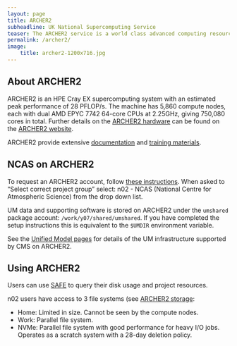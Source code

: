 ```yaml
---
layout: page
title: ARCHER2
subheadline: UK National Supercomputing Service
teaser: The ARCHER2 service is a world class advanced computing resource for UK researchers. ARCHER2 is provided by <a href="https://www.ukri.org">UKRI</a>, <a href="https://www.epcc.ed.ac.uk">EPCC</a>, <a href="https://www.cray.com"> HPE Cray</a> and the <a href="https://www.ed.ac.uk">University of Edinburgh</a>.
permalink: /archer2/
image:
    title: archer2-1200x716.jpg
---
```


## About ARCHER2

ARCHER2 is an HPE Cray EX supercomputing system with an estimated peak performance of 28 PFLOP/s. The machine has 5,860 compute nodes, each with dual AMD EPYC 7742 64-core CPUs at 2.25GHz, giving 750,080 cores in total. Further details on the [ARCHER2 hardware](https://www.archer2.ac.uk/about/hardware.html) can be found on the [ARCHER2 website](https://www.archer2.ac.uk).

ARCHER2 provide extensive [documentation](https://docs.archer2.ac.uk/) and [training materials](https://www.archer2.ac.uk/training/). 

## NCAS on ARCHER2

To request an ARCHER2 account, follow [these instructions](https://docs.archer2.ac.uk/quick-start/quickstart-users/#request-an-account-on-archer). When asked to “Select correct project group” select: n02 - NCAS (National Centre for Atmospheric Science) from the drop down list.

UM data and supporting software is stored on ARCHER2 under the `umshared` package account: `/work/y07/shared/umshared`. 
If you have completed the setup instructions this is equivalent to the `$UMDIR` environment variable.

See the [Unified Model pages](unified-model) for details of the UM infrastructure supported by CMS on ARCHER2. 

## Using ARCHER2

Users can use [SAFE](https://safe.epcc.ed.ac.uk/) to query their disk usage and project resources. 

n02 users have access to 3 file systems (see [ARCHER2 storage](https://docs.archer2.ac.uk/user-guide/data/#archer2-storage): 
* Home: Limited in size. Cannot be seen by the compute nodes.
* Work: Parallel file system. 
* NVMe: Parallel file system with good performance for heavy I/O jobs. Operates as a scratch system with a 28-day deletion policy. 
